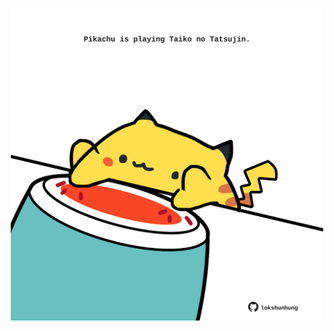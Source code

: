 <!-- built at 02/05/2022, 09:00:53 UTC -->
<p align="center">
  <img width="500" height="500" src="./ReadmeImage.svg">
</p>
